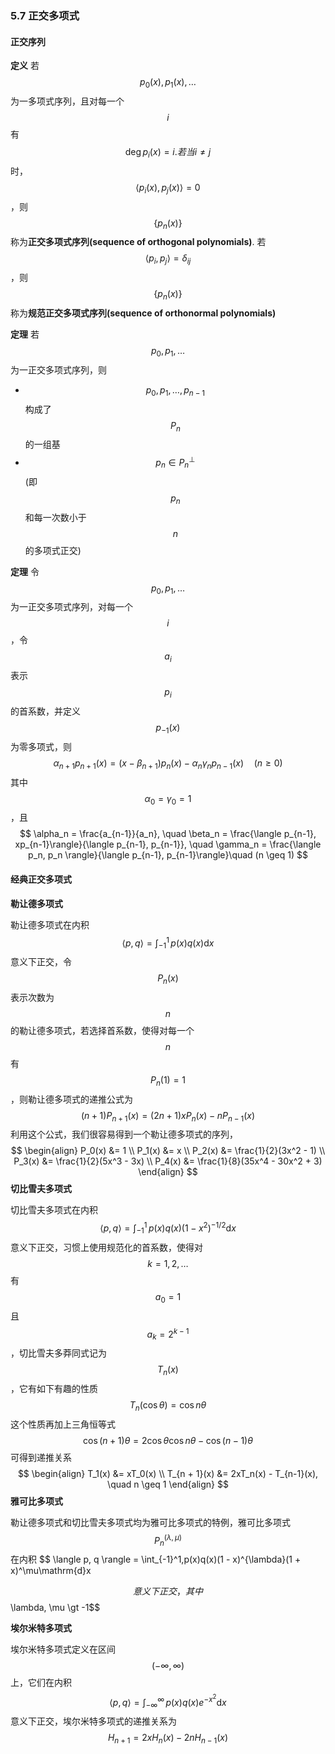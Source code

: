 ### 5.7 正交多项式

#### 正交序列

**定义** 若$$p_0(x),\, p_1(x),\, \dotsc$$为一多项式序列，且对每一个$$i$$有$$\deg{p_i(x)} = i. 若当 i \neq j$$时，$$\langle p_i(x), p_j(x)\rangle = 0$$，则$$\{p_n(x)\}$$称为**正交多项式序列(sequence of orthogonal polynomials)**. 若$$\langle p_i, p_j \rangle = \delta_{ij}$$，则$$\{p_n(x)\}$$称为**规范正交多项式序列(sequence of orthonormal polynomials)**


**定理** 若$$p_0, p_1, \dotsc$$为一正交多项式序列，则
* $$p_0, p_1, \dotsc, p_{n-1}$$构成了$$P_n$$的一组基
* $$p_n \in P_n^\bot$$(即$$p_n$$和每一次数小于$$n$$的多项式正交)

**定理** 令$$p_0, p_1, \dotsc$$为一正交多项式序列，对每一个$$i$$，令$$a_i$$表示$$p_i$$的首系数，并定义$$p_{-1}(x)$$为零多项式，则
$$
\alpha_{n+1}p_{n+1}(x) = (x - \beta_{n+1})p_n(x) - \alpha_n\gamma_np_{n-1}(x) \quad (n \geq 0)
$$其中$$\alpha_0 = \gamma_0 = 1$$，且
$$
\alpha_n = \frac{a_{n-1}}{a_n}, \quad \beta_n = \frac{\langle p_{n-1}, xp_{n-1}\rangle}{\langle p_{n-1}, p_{n-1}}, \quad \gamma_n = \frac{\langle p_n, p_n \rangle}{\langle p_{n-1}, p_{n-1}\rangle}\quad (n \geq 1)
$$
#### 经典正交多项式

**勒让德多项式**

勒让德多项式在内积
$$
\langle p, q \rangle  = \int_{-1}^1\,p(x)q(x)\mathrm{d}x
$$意义下正交，令$$P_n(x)$$表示次数为$$n$$的勒让德多项式，若选择首系数，使得对每一个$$n$$有$$P_n(1) = 1$$，则勒让德多项式的递推公式为
$$
(n + 1)P_{n+1}(x) = (2n + 1)xP_n(x) - nP_{n-1}(x)
$$利用这个公式，我们很容易得到一个勒让德多项式的序列，
$$
\begin{align}
P_0(x) &= 1 \\
P_1(x) &= x \\
P_2(x) &= \frac{1}{2}(3x^2 - 1) \\
P_3(x) &= \frac{1}{2}(5x^3 - 3x) \\
P_4(x) &= \frac{1}{8}(35x^4 - 30x^2 + 3)
\end{align}
$$
**切比雪夫多项式**

切比雪夫多项式在内积
$$
\langle p, q \rangle  = \int_{-1}^1\,p(x)q(x)(1 - x^2)^{-1/2}\mathrm{d}x
$$意义下正交，习惯上使用规范化的首系数，使得对$$k = 1, 2, \dotsc$$有$$a_0 = 1$$且$$a_k = 2^{k-1}$$，切比雪夫多莽同式记为$$T_n(x)$$，它有如下有趣的性质
$$
T_n(\cos{\theta}) = \cos{n\theta}
$$这个性质再加上三角恒等式
$$
\cos{(n + 1)\theta} = 2\cos{\theta}\cos{n\theta} - \cos{(n - 1)\theta}
$$可得到递推关系
$$
\begin{align}
T_1(x) &= xT_0(x) \\
T_{n + 1}(x) &= 2xT_n(x) - T_{n-1}(x), \quad n \geq 1
\end{align}
$$
**雅可比多项式**

勒让德多项式和切比雪夫多项式均为雅可比多项式的特例，雅可比多项式$$P_n^{(\lambda, \mu)}$$在内积
$$
\langle p, q \rangle  = \int_{-1}^1\,p(x)q(x)(1 - x)^{\lambda}(1 + x)^\mu\mathrm{d}x

$$意义下正交，其中$$\lambda, \mu \gt -1$$

**埃尔米特多项式**

埃尔米特多项式定义在区间$$(-\infty, \infty)$$上，它们在内积
$$
\langle p, q \rangle  = \int_{-\infty}^\infty\,p(x)q(x)e^{-x^2}\mathrm{d}x
$$意义下正交，埃尔米特多项式的递推关系为
$$
H_{n+1} = 2xH_n(x) - 2nH_{n-1}(x)
$$


